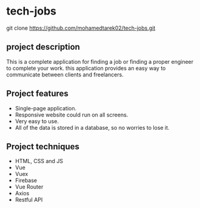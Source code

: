 # tech-jobs

git clone https://github.com/mohamedtarek02/tech-jobs.git

## project description

This is a complete application for finding a job or finding a proper engineer to complete your work. this application provides an easy way to communicate between clients and freelancers.

## Project features

- Single-page application.
- Responsive website could run on all screens.
- Very easy to use.
- All of the data is stored in a database, so no worries to lose it.

## Project techniques

- HTML, CSS and JS
- Vue
- Vuex
- Firebase
- Vue Router
- Axios
- Restful API
